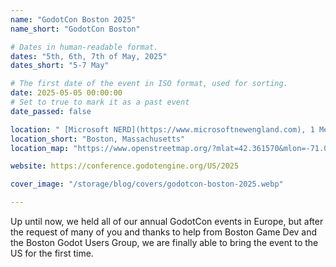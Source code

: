 ```yaml
---
name: "GodotCon Boston 2025"
name_short: "GodotCon Boston"

# Dates in human-readable format.
dates: "5th, 6th, 7th of May, 2025"
dates_short: "5-7 May"

# The first date of the event in ISO format, used for sorting.
date: 2025-05-05 00:00:00
# Set to true to mark it as a past event
date_passed: false

location: " [Microsoft NERD](https://www.microsoftnewengland.com), 1 Memorial Dr, Cambridge, MA 02142, United States"
location_short: "Boston, Massachusetts"
location_map: "https://www.openstreetmap.org/?mlat=42.361570&mlon=-71.081100#map=17/42.360776/-71.082224"

website: https://conference.godotengine.org/US/2025

cover_image: "/storage/blog/covers/godotcon-boston-2025.webp"

---
```



Up until now, we held all of our annual GodotCon events in Europe, but after the request of many of you and thanks to help from Boston Game Dev and the Boston Godot Users Group, we are finally able to bring the event to the US for the first time.